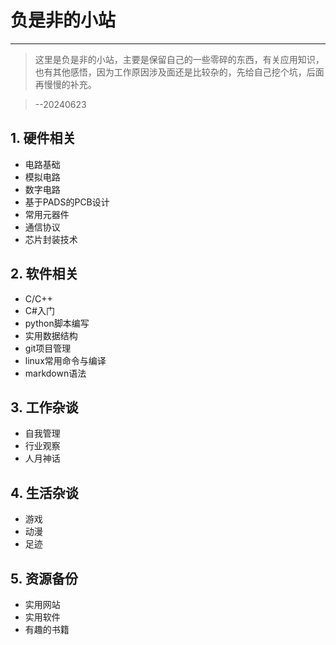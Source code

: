 # 负是非的小站



---

 
> 这里是负是非的小站，主要是保留自己的一些零碎的东西，有关应用知识，也有其他感悟，因为工作原因涉及面还是比较杂的，先给自己挖个坑，后面再慢慢的补充。

>  --20240623 


## 1. 硬件相关

- 电路基础
- 模拟电路
- 数字电路
- 基于PADS的PCB设计
- 常用元器件
- 通信协议
- 芯片封装技术

## 2. 软件相关

- C/C++
- C#入门
- python脚本编写
- 实用数据结构
- git项目管理
- linux常用命令与编译
- markdown语法

## 3. 工作杂谈

- 自我管理
- 行业观察
- 人月神话

## 4. 生活杂谈

- 游戏
- 动漫
- 足迹

## 5. 资源备份

- 实用网站
- 实用软件
- 有趣的书籍





